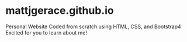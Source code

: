 # mattjgerace.github.io
Personal Website
Coded from scratch using HTML, CSS, and Bootstrap4
Excited for you to learn about me!
